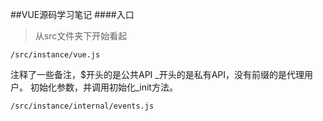 
##VUE源码学习笔记
####入口
> 从src文件夹下开始看起

    /src/instance/vue.js
注释了一些备注，$开头的是公共API _开头的是私有API，没有前缀的是代理用户。
初始化参数，并调用初始化_init方法。

    /src/instance/internal/events.js


####
